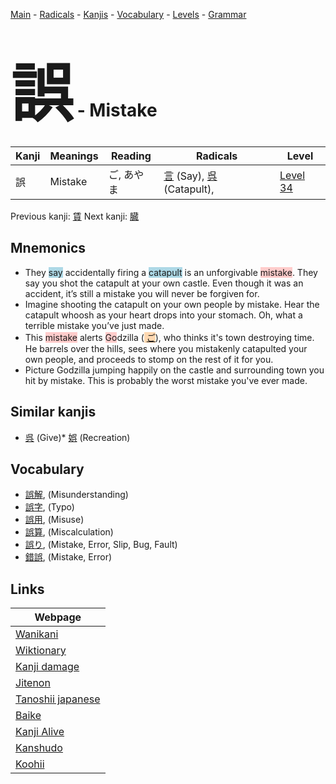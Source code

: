 <style> bigfont {font-size: 100px}</style>
[Main](../index.md) -
[Radicals](../radicals.md) -
[Kanjis](../kanjis.md) -
[Vocabulary](../vocabulary.md) -
[Levels](../levels.md) -
[Grammar](../grammar.md)
# <bigfont> 誤</bigfont> - Mistake 

| Kanji | Meanings | Reading | Radicals | Level |
| --- | --- | --- | --- | --- |
| 誤 | Mistake | ご, あやま | [言](../radicals/言.md) (Say), [呉](../radicals/呉.md) (Catapult),  | [Level 34](../levels/wk_level34.md) |

Previous kanji: [賃](賃.md) Next kanji: [臓](臓.md) 

## Mnemonics
 * They <span style="background-color:#ADD8E6"> say</span> accidentally firing a <span style="background-color:#ADD8E6"> catapult</span> is an unforgivable <span style="background-color:#ffcccb"> mistake</span>. They say you shot the catapult at your own castle. Even though it was an accident, it’s still a mistake you will never be forgiven for.
* Imagine shooting the catapult on your own people by mistake. Hear the catapult whoosh as your heart drops into your stomach. Oh, what a terrible mistake you’ve just made.
* This <span style="background-color:#ffcccb"> mistake</span> alerts <span style="background-color:#ffcccb"> Go</span>dzilla (<span style="background-color:#fed8b1"> [ご](https://jisho.org/search/ご)</span>), who thinks it's town destroying time. He barrels over the hills, sees where you mistakenly catapulted your own people, and proceeds to stomp on the rest of it for you.
* Picture Godzilla jumping happily on the castle and surrounding town you hit by mistake. This is probably the worst mistake you've ever made.


## Similar kanjis
 * [呉](呉.md) (Give)* [娯](娯.md) (Recreation)


## Vocabulary
 * [誤解](../vocabulary/誤.md), (Misunderstanding)
* [誤字](../vocabulary/誤.md), (Typo)
* [誤用](../vocabulary/誤.md), (Misuse)
* [誤算](../vocabulary/誤.md), (Miscalculation)
* [誤り](../vocabulary/誤.md), (Mistake, Error, Slip, Bug, Fault)
* [錯誤](../vocabulary/誤.md), (Mistake, Error)



## Links 

| Webpage |
| --- |
| [Wanikani          ](https://www.wanikani.com/kanji/誤) |
| [Wiktionary        ](https://en.wiktionary.org/wiki/誤) |
| [Kanji damage      ](http://www.kanjidamage.com/kanji/search?utf8=✓&q=誤) |
| [Jitenon           ](https://jitenon.com/kanji/誤) |
| [Tanoshii japanese ](https://www.tanoshiijapanese.com/dictionary/kanji.cfm?k=誤) |
| [Baike             ](https://baike.baidu.com/item/誤) |
| [Kanji Alive       ](https://app.kanjialive.com/誤) |
| [Kanshudo          ](https://www.kanshudo.com/searchmn?q=誤) |
| [Koohii            ](https://kanji.koohii.com/study/kanji/誤) |
